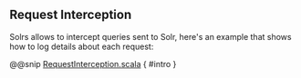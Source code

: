 ## Request Interception

Solrs allows to intercept queries sent to Solr, here's an example that shows how to log details about each request:

@@snip [RequestInterception.scala](../resources/RequestInterception.scala) { #intro }